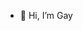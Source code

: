 - 👋 Hi, I’m Gay

<!---
Turlure-Nael-23018992/Turlure-Nael-23018992 is a ✨ special ✨ repository because its `README.md` (this file) appears on your GitHub profile.
You can click the Preview link to take a look at your changes.
--->
